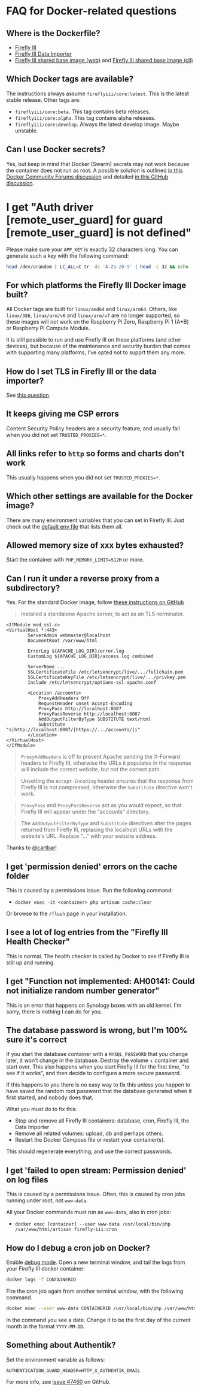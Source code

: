 # FAQ for Docker-related questions

## Where is the Dockerfile?

- [Firefly III](https://dev.azure.com/Firefly-III/_git/MainImage?path=/Dockerfile)
- [Firefly III Data Importer](https://dev.azure.com/Firefly-III/_git/ImportToolImage)
- [Firefly III shared base image \(web\)](https://dev.azure.com/Firefly-III/_git/BaseImage?path=/Dockerfile.web) and [Firefly III shared base image \(cli\)](https://dev.azure.com/Firefly-III/_git/BaseImage?path=/Dockerfile.cli)

## Which Docker tags are available?

The instructions always assume `fireflyiii/core:latest`. This is the latest stable release. Other tags are:

* `fireflyiii/core:beta`. This tag contains beta releases.
* `fireflyiii/core:alpha`. This tag contains alpha releases.
* `fireflyiii/core:develop`. Always the latest develop image. Maybe unstable.

## Can I use Docker secrets?

Yes, but keep in mind that Docker (Swarm) secrets may not work because the container does not run as root. A possible solution is outlined [in this Docker Community Forums discussion](https://forums.docker.com/t/only-root-user-has-access-to-the-secret/102774) and detailed [in this GitHub discussion](https://github.com/orgs/firefly-iii/discussions/9788).

# I get "Auth driver \[remote_user_guard\] for guard \[remote_user_guard\] is not defined"

Please make sure your `APP_KEY` is exactly 32 characters long. You can generate such a key with the following command:

```bash 
head /dev/urandom | LC_ALL=C tr -dc 'A-Za-z0-9' | head -c 32 && echo
```

## For which platforms the Firefly III Docker image built?

All Docker tags are built for `linux/amd64` and `linux/arm64`. Others, like `linux/386`, `linux/arm/v6` and `linux/arm/v7` are no longer supported, so these images will *not* work on the Raspberry Pi Zero, Raspberry Pi 1 (A+B) or Raspberry Pi Compute Module.

It is still possible to run and use Firefly III on these platforms (and other devices), but because of the maintenance and security burden that comes with supporting many platforms, I've opted not to supprt them any more.

## How do I set TLS in Firefly III or the data importer?

See [this question](install.md#how-do-i-set-tls-in-firefly-iii-or-the-data-importer).

## It keeps giving me CSP errors

Content Security Policy headers are a security feature, and usually fail when you did not set `TRUSTED_PROXIES=*`.

## All links refer to `http` so forms and charts don't work

This usually happens when you did not set `TRUSTED_PROXIES=*`.

## Which other settings are available for the Docker image?

There are many environment variables that you can set in Firefly III. Just check out the [default env file](https://raw.githubusercontent.com/firefly-iii/firefly-iii/main/.env.example) that lists them all.

## Allowed memory size of xxx bytes exhausted?

Start the container with `PHP_MEMORY_LIMIT=512M` or more.

## Can I run it under a reverse proxy from a subdirectory?

Yes. For the standard Docker image, follow [these instructions on GitHub](https://github.com/firefly-iii/firefly-iii/discussions/4892)

> Installed a standalone Apache server, to act as an TLS-terminator.

```
<IfModule mod_ssl.c>
<VirtualHost *:443>
        ServerAdmin webmaster@localhost
        DocumentRoot /var/www/html

        ErrorLog ${APACHE_LOG_DIR}/error.log
        CustomLog ${APACHE_LOG_DIR}/access.log combined

        ServerName ...
        SSLCertificateFile /etc/letsencrypt/live/.../fullchain.pem
        SSLCertificateKeyFile /etc/letsencrypt/live/.../privkey.pem
        Include /etc/letsencrypt/options-ssl-apache.conf

        <Location /accounts>
            ProxyAddHeaders Off
            RequestHeader unset Accept-Encoding
            ProxyPass http://localhost:8087
            ProxyPassReverse http://localhost:8087
            AddOutputFilterByType SUBSTITUTE text/html
            Substitute "s|http://localhost:8087/|https://.../accounts/|i"
        </Location>
</VirtualHost>
</IfModule>
```

> `ProxyAddHeaders` is off to prevent Apache sending the X-Forward headers to Firefly III, otherwise the URLs it populates in the response will include the correct website, but not the correct path.

> Unsetting the `Accept-Encoding` header ensures that the response from Firefly III is not compressed, otherwise the `Substitute` directive won't work.

> `ProxyPass` and `ProxyPassReverse` act as you would expect, so that Firefly III will appear under the "accounts" directory.

> The `AddOutputFilterByType` and `Substitute` directives alter the pages returned from Firefly III, replacing the localhost URLs with the website's URL. Replace "..." with your website address.

Thanks to [@cartbar](https://github.com/cartbar)!

## I get 'permission denied' errors on the cache folder

This is caused by a permissions issue. Run the following command:

* `docker exec -it <container> php artisan cache:clear`

Or browse to the `/flush` page in your installation.

## I see a lot of log entries from the "Firefly III Health Checker"

This is normal. The health checker is called by Docker to see if Firefly III is still up and running.

## I get "Function not implemented: AH00141: Could not initialize random number generator"

This is an error that happens on Synology boxes with an old kernel. I'm sorry, there is nothing I can do for you.

## The database password is wrong, but I'm 100% sure it's correct

If you start the database container with a `MYSQL_PASSWORD` that you change later, it won't change in the database. Destroy the volume + container and start over. This also happens when you start Firefly III for the first time, "to see if it works", and then decide to configure a more secure password.

If this happens to you there is no easy way to fix this unless you happen to have saved the random root password that the database generated when it first started, and nobody does that. 

What you must do to fix this:

- Stop and remove all Firefly III containers: database, cron, Firefly III, the Data Importer
- Remove all related volumes: upload, db and perhaps others.
- Restart the Docker Compose file or restart your container(s).

This should regenerate everything, and use the correct passwords.

## I get 'failed to open stream: Permission denied' on log files

This is caused by a permissions issue. Often, this is caused by cron jobs running under root, not `www-data`.

All your Docker commands must run as `www-data`, also in cron jobs:

* `docker exec [container] --user www-data /usr/local/bin/php /var/www/html/artisan firefly-iii:cron`

## How do I debug a cron job on Docker?

Enable [debug mode](../../how-to/general/debug.md). Open a new terminal window, and tail the logs from your Firefly III docker container:

```bash
docker logs -f CONTAINERID
```

Fire the cron job again from another terminal window, with the following command.

```bash
docker exec --user www-data CONTAINERID /usr/local/bin/php /var/www/html/artisan firefly-iii:cron --date=2021-02-01
```

In the command you see a date. Change it to be the first day of the *current* month in the format `YYYY-MM-DD`.

## Something about Authentik?

Set the environment variable as follows:

```
AUTHENTICATION_GUARD_HEADER=HTTP_X_AUTHENTIK_EMAIL
```

For more info, see [issue #7460](https://github.com/firefly-iii/firefly-iii/issues/7460) on GitHub.
